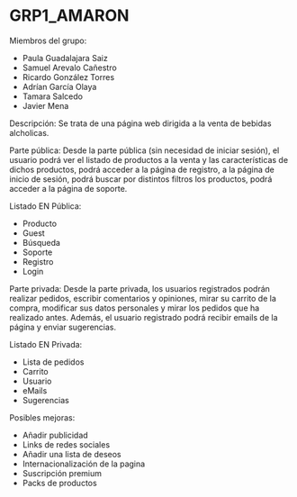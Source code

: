 # GRP1_AMARON

Miembros del grupo:
- Paula Guadalajara Saiz
- Samuel Arevalo Cañestro
- Ricardo González Torres
- Adrían García Olaya
- Tamara Salcedo
- Javier Mena

Descripción:
Se trata de una página web dirigida a la venta de bebidas alcholicas.

Parte pública:
Desde la parte pública (sin necesidad de iniciar sesión), el usuario podrá ver el listado de productos a la venta y las características de dichos productos, podrá acceder a la página de registro, a la página de inicio de sesión, podrá buscar por distintos filtros los productos, podrá acceder a la página de soporte.

Listado EN Pública:
- Producto
- Guest
- Búsqueda
- Soporte
- Registro
- Login

Parte privada:
Desde la parte privada, los usuarios registrados podrán realizar pedidos, escribir comentarios y opiniones, mirar su carrito de la compra, modificar sus datos personales y mirar los pedidos que ha realizado antes. Además, el usuario registrado podrá recibir emails de la página y enviar sugerencias.

Listado EN Privada:
- Lista de pedidos
- Carrito
- Usuario
- eMails
- Sugerencias

Posibles mejoras:
- Añadir publicidad
- Links de redes sociales
- Añadir una lista de deseos
- Internacionalización de la pagina
- Suscripción premium
- Packs de productos
